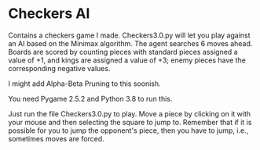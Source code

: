 # Checkers AI
Contains a checkers game I made. Checkers3.0.py will let you play against an AI based on the Minimax algorithm. The agent searches 6 moves ahead. Boards are scored by counting pieces with standard pieces assigned a value of +1, and kings are assigned a value of +3; enemy pieces have the corresponding negative values. 

I might add Alpha-Beta Pruning to this soonish.

You need Pygame 2.5.2 and Python 3.8 to run this. 

Just run the file Checkers3.0.py to play. Move a piece by clicking on it with your mouse and then selecting the square to jump to. Remember that if it is possible for you to jump the opponent's piece, then you have to jump, i.e., sometimes moves are forced.
